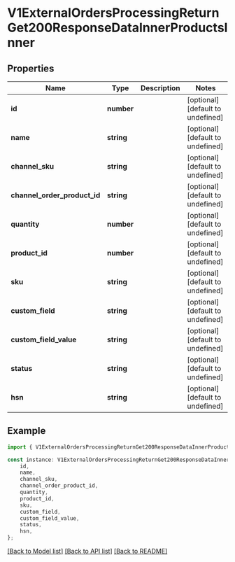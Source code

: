 # V1ExternalOrdersProcessingReturnGet200ResponseDataInnerProductsInner


## Properties

Name | Type | Description | Notes
------------ | ------------- | ------------- | -------------
**id** | **number** |  | [optional] [default to undefined]
**name** | **string** |  | [optional] [default to undefined]
**channel_sku** | **string** |  | [optional] [default to undefined]
**channel_order_product_id** | **string** |  | [optional] [default to undefined]
**quantity** | **number** |  | [optional] [default to undefined]
**product_id** | **number** |  | [optional] [default to undefined]
**sku** | **string** |  | [optional] [default to undefined]
**custom_field** | **string** |  | [optional] [default to undefined]
**custom_field_value** | **string** |  | [optional] [default to undefined]
**status** | **string** |  | [optional] [default to undefined]
**hsn** | **string** |  | [optional] [default to undefined]

## Example

```typescript
import { V1ExternalOrdersProcessingReturnGet200ResponseDataInnerProductsInner } from './api';

const instance: V1ExternalOrdersProcessingReturnGet200ResponseDataInnerProductsInner = {
    id,
    name,
    channel_sku,
    channel_order_product_id,
    quantity,
    product_id,
    sku,
    custom_field,
    custom_field_value,
    status,
    hsn,
};
```

[[Back to Model list]](../README.md#documentation-for-models) [[Back to API list]](../README.md#documentation-for-api-endpoints) [[Back to README]](../README.md)
